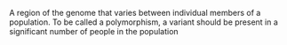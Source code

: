 A region of the genome that varies between individual members of a population. To be called a polymorphism, a variant should be present in a significant number of people in the population
